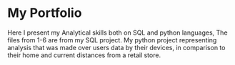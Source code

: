 # My Portfolio
Here I present my Analytical skills both on SQL and python languages, 
The files from 1-6 are from my SQL project.
My python project representing analysis that was made over users data by their devices, in comparison to their home and current distances from a retail store.

